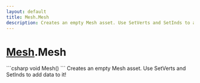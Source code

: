 ```yaml
---
layout: default
title: Mesh.Mesh
description: Creates an empty Mesh asset. Use SetVerts and SetInds to add data to it!
---
```

# [Mesh]({{site.url}}/Pages/StereoKit/Mesh.html).Mesh

<div class='signature' markdown='1'>
```csharp
void Mesh()
```
Creates an empty Mesh asset. Use SetVerts and SetInds to
add data to it!
</div>





